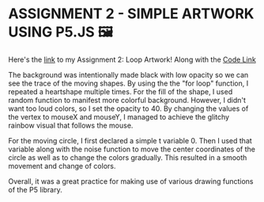 # **ASSIGNMENT 2 - SIMPLE ARTWORK USING P5.JS** 🖼️ #

Here's the [link](https://editor.p5js.org/batoxpr/full/d4SKrEauQ) to my Assignment 2: Loop Artwork! 
Along with the [Code Link](https://editor.p5js.org/batoxpr/sketches/d4SKrEauQ)

The background was intentionally made black with low opacity so we can see the trace of the moving shapes.
By using the the "for loop" function, I repeated a heartshape multiple times. For the fill of the shape, I used random function to manifest more colorful background. However, I didn't want too loud colors, so I set the opacity to 40. By changing the values of the vertex to mouseX and mouseY, I managed to achieve the glitchy rainbow visual that follows the mouse.

For the moving circle, I first declared a simple t variable 0. Then I used that variable along with the noise function to move the center coordinates of the circle as well as to change the colors gradually. This resulted in a smooth movement and change of colors.

Overall, it was a great practice for making use of various drawing functions of the P5 library.

